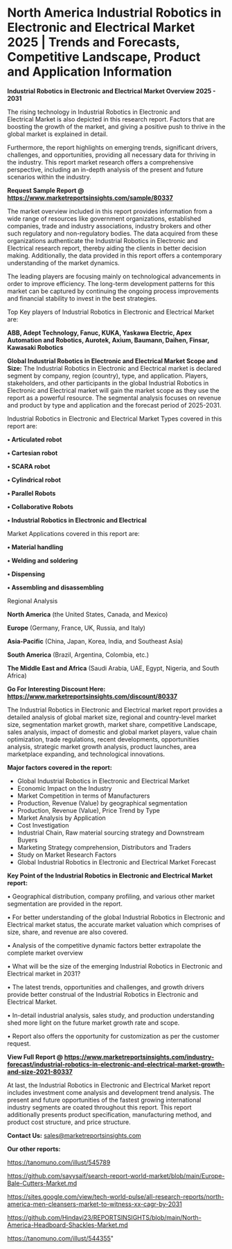 # North America Industrial Robotics in Electronic and Electrical Market 2025 | Trends and Forecasts, Competitive Landscape, Product and Application Information

<Strong> Industrial Robotics in Electronic and Electrical Market Overview 2025 - 2031</strong>

The rising technology in Industrial Robotics in Electronic and Electrical Market is also depicted in this research report. Factors that are boosting the growth of the market, and giving a positive push to thrive in the global market is explained in detail.

Furthermore, the report highlights on emerging trends, significant drivers, challenges, and opportunities, providing all necessary data for thriving in the industry. This report market research offers a comprehensive perspective, including an in-depth analysis of the present and future scenarios within the industry.

<strong>Request Sample Report @ <a href=https://www.marketreportsinsights.com/sample/80337>https://www.marketreportsinsights.com/sample/80337</a></strong>

The market overview included in this report provides information from a wide range of resources like government organizations, established companies, trade and industry associations, industry brokers and other such regulatory and non-regulatory bodies. The data acquired from these organizations authenticate the Industrial Robotics in Electronic and Electrical research report, thereby aiding the clients in better decision making. Additionally, the data provided in this report offers a contemporary understanding of the market dynamics.

The leading players are focusing mainly on technological advancements in order to improve efficiency. The long-term development patterns for this market can be captured by continuing the ongoing process improvements and financial stability to invest in the best strategies.

Top Key players of Industrial Robotics in Electronic and Electrical Market are:

<strong>ABB, Adept Technology, Fanuc, KUKA, Yaskawa Electric, Apex Automation and Robotics, Aurotek, Axium, Baumann, Daihen, Finsar, Kawasaki Robotics</strong>

<strong><b>Global Industrial Robotics in Electronic and Electrical Market Scope and Size:</b></strong>
The Industrial Robotics in Electronic and Electrical market is declared segment by company, region (country), type, and application. Players, stakeholders, and other participants in the global Industrial Robotics in Electronic and Electrical market will gain the market scope as they use the report as a powerful resource. The segmental analysis focuses on revenue and product by type and application and the forecast period of 2025-2031.

Industrial Robotics in Electronic and Electrical Market Types covered in this report are:

<strong>• Articulated robot

• Cartesian robot

• SCARA robot

• Cylindrical robot

• Parallel Robots

• Collaborative Robots

• Industrial Robotics in Electronic and Electrical</strong>

Market Applications covered in this report are:

<strong>• Material handling

• Welding and soldering

• Dispensing

• Assembling and disassembling</strong> 

Regional Analysis

<strong>North America</strong> (the United States, Canada, and Mexico)

<strong>Europe</strong> (Germany, France, UK, Russia, and Italy)

<strong>Asia-Pacific</strong> (China, Japan, Korea, India, and Southeast Asia)

<strong>South America</strong> (Brazil, Argentina, Colombia, etc.)

<strong>The Middle East and Africa</strong> (Saudi Arabia, UAE, Egypt, Nigeria, and South Africa)

<strong>Go For Interesting Discount Here: <a href=https://www.marketreportsinsights.com/discount/80337>https://www.marketreportsinsights.com/discount/80337</a></strong>

The Industrial Robotics in Electronic and Electrical market report provides a detailed analysis of global market size, regional and country-level market size, segmentation market growth, market share, competitive Landscape, sales analysis, impact of domestic and global market players, value chain optimization, trade regulations, recent developments, opportunities analysis, strategic market growth analysis, product launches, area marketplace expanding, and technological innovations.

<strong><b>Major factors covered in the report:</b></strong>
<ul>
  <li>Global Industrial Robotics in Electronic and Electrical Market </li>
  <li>Economic Impact on the Industry</li>
  <li>Market Competition in terms of Manufacturers</li>
  <li>Production, Revenue (Value) by geographical segmentation</li>
  <li>Production, Revenue (Value), Price Trend by Type</li>
  <li>Market Analysis by Application</li>
  <li>Cost Investigation</li>
  <li>Industrial Chain, Raw material sourcing strategy and Downstream Buyers</li>
  <li>Marketing Strategy comprehension, Distributors and Traders</li>
  <li>Study on Market Research Factors</li>
  <li>Global Industrial Robotics in Electronic and Electrical Market Forecast</li>
</ul>

<strong><b>Key Point of the Industrial Robotics in Electronic and Electrical Market report:</b></strong>

• Geographical distribution, company profiling, and various other market segmentation are provided in the report.

• For better understanding of the global Industrial Robotics in Electronic and Electrical market status, the accurate market valuation which comprises of size, share, and revenue are also covered.

• Analysis of the competitive dynamic factors better extrapolate the complete market overview

• What will be the size of the emerging Industrial Robotics in Electronic and Electrical market in 2031?

• The latest trends, opportunities and challenges, and growth drivers provide better construal of the Industrial Robotics in Electronic and Electrical Market.

• In-detail industrial analysis, sales study, and production understanding shed more light on the future market growth rate and scope.

• Report also offers the opportunity for customization as per the customer request.

<strong><b>View Full Report @ <a href=https://www.marketreportsinsights.com/industry-forecast/industrial-robotics-in-electronic-and-electrical-market-growth-and-size-2021-80337>https://www.marketreportsinsights.com/industry-forecast/industrial-robotics-in-electronic-and-electrical-market-growth-and-size-2021-80337</a></b></strong>


At last, the Industrial Robotics in Electronic and Electrical Market report includes investment come analysis and development trend analysis. The present and future opportunities of the fastest growing international industry segments are coated throughout this report. This report additionally presents product specification, manufacturing method, and product cost structure, and price structure.

<strong>Contact Us:</strong>
sales@marketreportsinsights.com

<strong>Our other reports:</strong>

<a href=https://tanomuno.com/illust/545789>https://tanomuno.com/illust/545789</a>

<a href=https://github.com/sayysaif/search-report-world-market/blob/main/Europe-Bale-Cutters-Market.md>https://github.com/sayysaif/search-report-world-market/blob/main/Europe-Bale-Cutters-Market.md</a>

<a href=https://sites.google.com/view/tech-world-pulse/all-research-reports/north-america-men-cleansers-market-to-witness-xx-cagr-by-2031>https://sites.google.com/view/tech-world-pulse/all-research-reports/north-america-men-cleansers-market-to-witness-xx-cagr-by-2031</a>

<a href=https://github.com/Hindavi23/REPORTSINSIGHTS/blob/main/North-America-Headboard-Shackles-Market.md>https://github.com/Hindavi23/REPORTSINSIGHTS/blob/main/North-America-Headboard-Shackles-Market.md</a>

<a href=https://tanomuno.com/illust/544355>https://tanomuno.com/illust/544355</a>"
